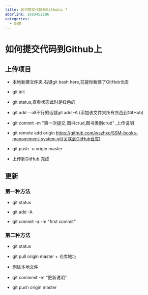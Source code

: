 ```yaml
---
title: 如何提交代码到Github上 ?
abbrlink: 1888452186
categories:
  - 配置
---
```





# 如何提交代码到Github上
<!--more-->

## 上传项目

- 本地新建文件夹,右键git bash here,前提你新建了GitHub仓库

- git init

- git status,查看状态此时是红色的

- git add --all不行的话就git add -A  (添加该文件夹所有东西到GitHub)

- git commit -m "第一次提交,图书crud,图书类别crud"  ,上传说明

- git remote add origin https://github.com/wszhxo/SSM-books-management-system.git(关联到GitHub仓库)

- git push -u origin master

- 上传到GitHub 完成





## 更新

### 第一种方法

- git status   

- git add -A   

- git commit -a -m "first commit"  



### 第二种方法

- git status

- git pull origin master + 仓库地址

- 删除本地文件

- git commmit -m “更新说明”

- git push origin master



